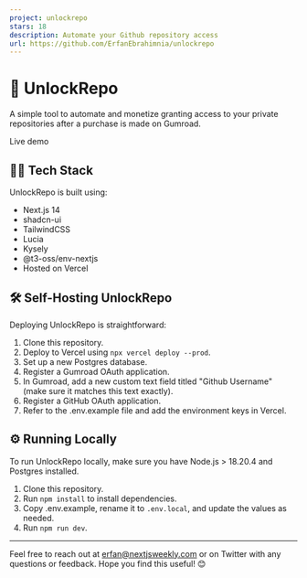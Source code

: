```yaml
---
project: unlockrepo
stars: 18
description: Automate your Github repository access
url: https://github.com/ErfanEbrahimnia/unlockrepo
---
```


🔐 UnlockRepo
=============

A simple tool to automate and monetize granting access to your private repositories after a purchase is made on Gumroad.

Live demo

👨‍💻 Tech Stack
----------------

UnlockRepo is built using:

-   Next.js 14
-   shadcn-ui
-   TailwindCSS
-   Lucia
-   Kysely
-   @t3-oss/env-nextjs
-   Hosted on Vercel

🛠️ Self-Hosting UnlockRepo
---------------------------

Deploying UnlockRepo is straightforward:

1.  Clone this repository.
2.  Deploy to Vercel using `npx vercel deploy --prod`.
3.  Set up a new Postgres database.
4.  Register a Gumroad OAuth application.
5.  In Gumroad, add a new custom text field titled "Github Username" (make sure it matches this text exactly).
6.  Register a GitHub OAuth application.
7.  Refer to the .env.example file and add the environment keys in Vercel.

⚙️ Running Locally
------------------

To run UnlockRepo locally, make sure you have Node.js > 18.20.4 and Postgres installed.

1.  Clone this repository.
2.  Run `npm install` to install dependencies.
3.  Copy .env.example, rename it to `.env.local`, and update the values as needed.
4.  Run `npm run dev`.

* * *

Feel free to reach out at erfan@nextjsweekly.com or on Twitter with any questions or feedback. Hope you find this useful! 😊
